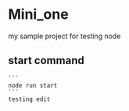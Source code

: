 # Mini_one

my sample project for testing node
## start command

	```
	node run start
	```
	testing edit
